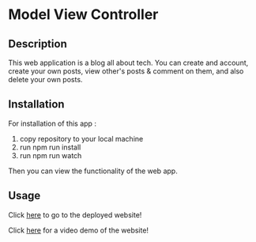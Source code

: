 # Model View Controller

## Description
This web application is a blog all about tech. You can create and account, create your own posts, view other's posts & comment on them, and also delete your own posts.

## Installation
For installation of this app :

1. copy repository to your local machine
2. run npm run install
3. run npm run watch

Then you can view the functionality of the web app.
## Usage
Click [here](https://google.com) to go to the deployed website!

Click [here](https://google.com) for a video demo of the website!